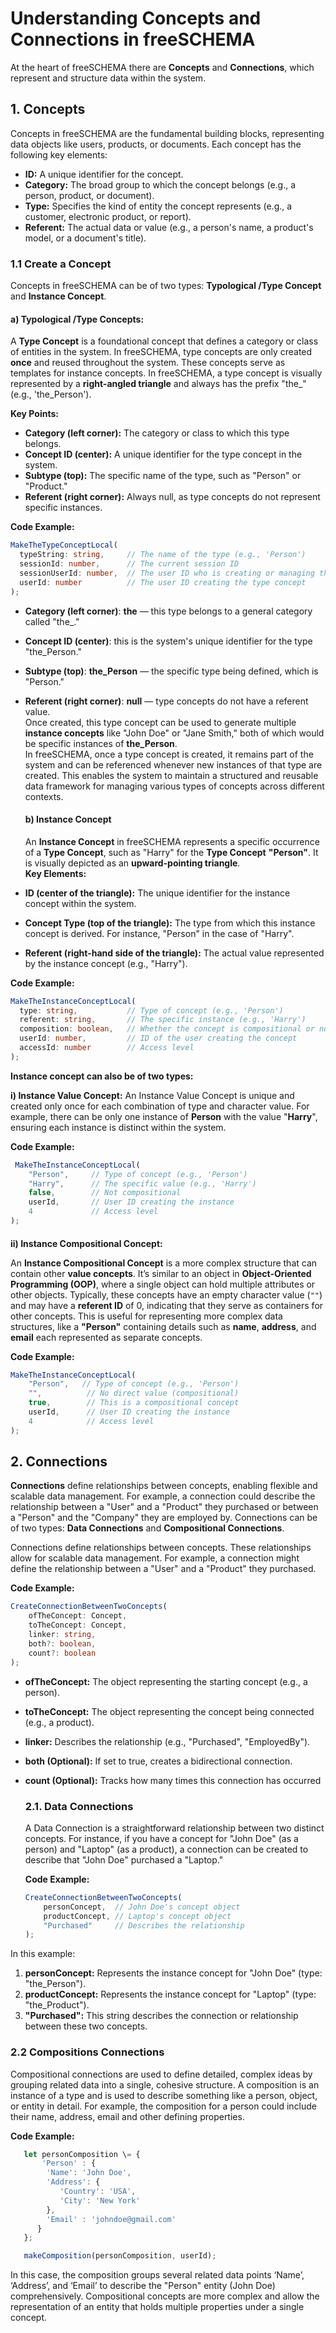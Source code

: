 # **Understanding Concepts and Connections in freeSCHEMA**

At the heart of freeSCHEMA there are **Concepts** and **Connections**, which represent and structure data within the system.

## **1\. Concepts**

Concepts in freeSCHEMA are the fundamental building blocks, representing data objects like users, products, or documents. Each concept has the following key elements:

* **ID:** A unique identifier for the concept.  
* **Category:** The broad group to which the concept belongs (e.g., a person, product, or document).  
* **Type:** Specifies the kind of entity the concept represents (e.g., a customer, electronic product, or report).  
* **Referent:** The actual data or value (e.g., a person's name, a product's model, or a document's title).

### **1.1 Create a Concept**

Concepts in freeSCHEMA can be of two types: **Typological /Type Concept** and **Instance Concept**.

#### **a) Typological /Type Concepts:**

A **Type Concept** is a foundational concept that defines a category or class of entities in the system. In freeSCHEMA, type concepts are only created **once** and reused throughout the system. These concepts serve as templates for instance concepts. In freeSCHEMA, a type concept is visually represented by a **right-angled triangle** and always has the prefix "the\_" (e.g., 'the\_Person').

**Key Points:**

  * **Category (left corner):** The category or class to which this type belongs.  
  * **Concept ID (center):** A unique identifier for the type concept in the system.  
  * **Subtype (top):** The specific name of the type, such as "Person" or "Product."  
  * **Referent (right corner):** Always null, as type concepts do not represent specific instances.


**Code Example:**
```typescript
MakeTheTypeConceptLocal(
  typeString: string,     // The name of the type (e.g., 'Person')
  sessionId: number,      // The current session ID
  sessionUserId: number,  // The user ID who is creating or managing the session
  userId: number          // The user ID creating the type concept
);
```

* **Category (left corner)**: **the** — this type belongs to a general category called "the\_."  
* **Concept ID (center)**: this is the system's unique identifier for the type "the\_Person."  
* **Subtype (top)**: **the\_Person** — the specific type being defined, which is "Person."  
* **Referent (right corner)**: **null** — type concepts do not have a referent value.  
  Once created, this type concept can be used to generate multiple **instance concepts** like "John Doe" or "Jane Smith," both of which would be specific instances of **the\_Person**.  
  In freeSCHEMA, once a type concept is created, it remains part of the system and can be referenced whenever new instances of that type are created. This enables the system to maintain a structured and reusable data framework for managing various types of concepts across different contexts.

  #### **b) Instance Concept**

  An **Instance Concept** in freeSCHEMA represents a specific occurrence of a **Type Concept**, such as "Harry" for the **Type Concept** **"Person"**. It is visually depicted as an **upward-pointing triangle**.  
  **Key Elements:**  
* **ID (center of the triangle):** The unique identifier for the instance concept within the system.  
* **Concept Type (top of the triangle):** The type from which this instance concept is derived. For instance, "Person" in the case of "Harry".  
* **Referent (right-hand side of the triangle):** The actual value represented by the instance concept (e.g., "Harry").

**Code Example:**
```typescript
MakeTheInstanceConceptLocal(
  type: string,           // Type of concept (e.g., 'Person')
  referent: string,       // The specific instance (e.g., 'Harry')
  composition: boolean,   // Whether the concept is compositional or not
  userId: number,         // ID of the user creating the concept
  accessId: number        // Access level
);
```

**Instance concept can also be of two types:**

**i) Instance Value Concept:** An Instance Value Concept is unique and created only once for each combination of type and character value. For example, there can be only one instance of **Person** with the value "**Harry**", ensuring each instance is distinct within the system.

**Code Example:**
```typescript
 MakeTheInstanceConceptLocal(
    "Person",     // Type of concept (e.g., 'Person')
    "Harry",      // The specific value (e.g., 'Harry')
    false,        // Not compositional
    userId,       // User ID creating the instance
    4             // Access level 
);
```


#### 

**ii) Instance Compositional Concept:** 

An **Instance Compositional Concept** is a more complex structure that can contain other **value concepts**. It’s similar to an object in **Object-Oriented Programming (OOP)**, where a single object can hold multiple attributes or other objects. Typically, these concepts have an empty character value (`""`) and may have a **referent ID** of 0, indicating that they serve as containers for other concepts. This is useful for representing more complex data structures, like a **"Person"** containing details such as **name**, **address**, and **email** each represented as separate concepts.

**Code Example:**
```typescript
MakeTheInstanceConceptLocal(
    "Person",   // Type of concept (e.g., 'Person')
    "",          // No direct value (compositional)
    true,        // This is a compositional concept
    userId,      // User ID creating the instance
    4            // Access level
);
```

## 

## **2\. Connections**	

**Connections** define relationships between concepts, enabling flexible and scalable data management. For example, a connection could describe the relationship between a "User" and a "Product" they purchased or between a "Person" and the "Company" they are employed by. Connections can be of two types: **Data Connections** and **Compositional Connections**.

Connections define relationships between concepts. These relationships allow for scalable data management. For example, a connection might define the relationship between a "User" and a "Product" they purchased.

**Code Example:**
```typescript
CreateConnectionBetweenTwoConcepts(
    ofTheConcept: Concept,
    toTheConcept: Concept,
    linker: string,
    both?: boolean,        
    count?: boolean 
); 
```

- **ofTheConcept:** The object representing the starting concept (e.g., a person).  
- **toTheConcept:** The object representing the concept being connected (e.g., a product).  
- **linker:** Describes the relationship (e.g., "Purchased", "EmployedBy").  
- **both (Optional):** If set to true, creates a bidirectional connection.  
- **count (Optional):** Tracks how many times this connection has occurred


  ### **2.1. Data Connections**

  A Data Connection is a straightforward relationship between two distinct concepts. For instance, if you have a concept for "John Doe" (as a person) and "Laptop" (as a product), a connection can be created to describe that "John Doe" purchased a "Laptop."  
    
  
  **Code Example:**
  ```typescript
  CreateConnectionBetweenTwoConcepts(  
      personConcept,  // John Doe's concept object  
      productConcept, // Laptop's concept object  
      "Purchased"     // Describes the relationship  
  );
  ```


In this example:

  1. **personConcept:** Represents the instance concept for "John Doe" (type: "the\_Person").  
  2. **productConcept:** Represents the instance concept for "Laptop" (type: "the\_Product").  
  3. **"Purchased":** This string describes the connection or relationship between these two concepts.

  ### **2.2 Compositions Connections**

  Compositional connections are used to define detailed, complex ideas by grouping related data into a single, cohesive structure. A composition is an instance of a type and is used to describe something like a person, object, or entity in detail. For example, the composition for a person could include their name, address, email and other defining properties.

    
**Code Example:**
```typescript
   let personComposition \= {
       'Person' : {
        'Name': 'John Doe',
        'Address': {
           'Country': 'USA',
           'City': 'New York'
        },
        'Email' : 'johndoe@gmail.com'
      } 
   };

   makeComposition(personComposition, userId);
```  

  In this case, the composition groups several related data points ‘Name’, ‘Address’, and ‘Email’ to describe the "Person" entity (John Doe) comprehensively. Compositional concepts are more complex and allow the representation of an entity that holds multiple properties under a single concept.
